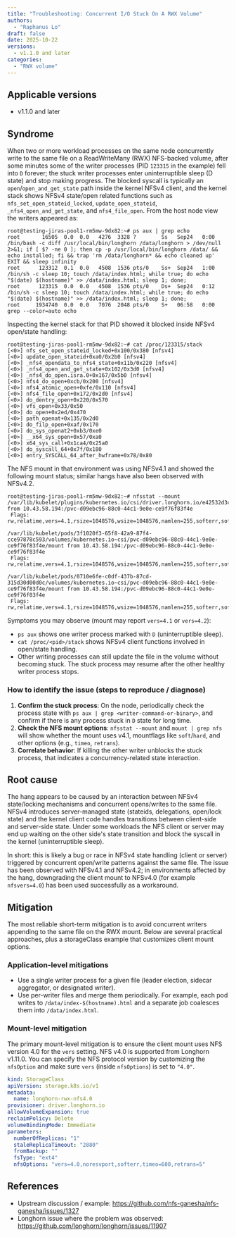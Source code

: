 ```yaml
---
title: "Troubleshooting: Concurrent I/O Stuck On A RWX Volume"
authors:
  - "Raphanus Lo"
draft: false
date: 2025-10-22
versions:
  - v1.1.0 and later
categories:
  - "RWX volume"
---
```


## Applicable versions

- v1.1.0 and later

## Syndrome

When two or more workload processes on the same node concurrently write to the same file on a ReadWriteMany (RWX) NFS-backed volume, after some minutes some of the writer processes (PID `123315` in the example) fell into `D` forever; the stuck writer processes enter uninterruptible sleep (D state) and stop making progress. The blocked syscall is typically an `open`/`open_and_get_state` path inside the kernel NFSv4 client, and the kernel stack shows NFSv4 state/open related functions such as `nfs_set_open_stateid_locked`, `update_open_stateid`, `_nfs4_open_and_get_state`, and `nfs4_file_open`. From the host node view the writers appeared as:

```text
root@testing-jiras-pool1-rm5mw-9dx82:~# ps aux | grep echo
root       16505  0.0  0.0   4276  3328 ?        Ss   Sep24   0:00 /bin/bash -c diff /usr/local/bin/longhorn /data/longhorn > /dev/null 2>&1; if [ $? -ne 0 ]; then cp -p /usr/local/bin/longhorn /data/ && echo installed; fi && trap 'rm /data/longhorn* && echo cleaned up' EXIT && sleep infinity
root      123312  0.1  0.0   4508  1536 pts/0    Ss+  Sep24   1:00 /bin/sh -c sleep 10; touch /data/index.html; while true; do echo "$(date) $(hostname)" >> /data/index.html; sleep 1; done;
root      123315  0.0  0.0   4508  1536 pts/0    Ds+  Sep24   0:12 /bin/sh -c sleep 10; touch /data/index.html; while true; do echo "$(date) $(hostname)" >> /data/index.html; sleep 1; done;
root     1934740  0.0  0.0   7076  2048 pts/0    S+   06:58   0:00 grep --color=auto echo
```

Inspecting the kernel stack for that PID showed it blocked inside NFSv4 open/state handling:

```text
root@testing-jiras-pool1-rm5mw-9dx82:~# cat /proc/123315/stack
[<0>] nfs_set_open_stateid_locked+0x100/0x380 [nfsv4]
[<0>] update_open_stateid+0xa0/0x2b0 [nfsv4]
[<0>] _nfs4_opendata_to_nfs4_state+0x11b/0x220 [nfsv4]
[<0>] _nfs4_open_and_get_state+0x102/0x3d0 [nfsv4]
[<0>] _nfs4_do_open.isra.0+0x167/0x5b0 [nfsv4]
[<0>] nfs4_do_open+0xcb/0x200 [nfsv4]
[<0>] nfs4_atomic_open+0xfe/0x110 [nfsv4]
[<0>] nfs4_file_open+0x172/0x2d0 [nfsv4]
[<0>] do_dentry_open+0x220/0x570
[<0>] vfs_open+0x33/0x50
[<0>] do_open+0x2ed/0x470
[<0>] path_openat+0x135/0x2d0
[<0>] do_filp_open+0xaf/0x170
[<0>] do_sys_openat2+0xb3/0xe0
[<0>] __x64_sys_open+0x57/0xa0
[<0>] x64_sys_call+0x1ca4/0x25a0
[<0>] do_syscall_64+0x7f/0x180
[<0>] entry_SYSCALL_64_after_hwframe+0x78/0x80
```

The NFS mount in that environment was using NFSv4.1 and showed the following mount status; similar hangs have also been observed with NFSv4.2.

```text
root@testing-jiras-pool1-rm5mw-9dx82:~# nfsstat --mount
/var/lib/kubelet/plugins/kubernetes.io/csi/driver.longhorn.io/e42532d3c9e30f730ab0ce51f5edf6670b432b7d45ca2c3a4471e55f7761daee/globalmount from 10.43.58.194:/pvc-d09ebc96-88c0-44c1-9e0e-ce9f76f83f4e
 Flags: rw,relatime,vers=4.1,rsize=1048576,wsize=1048576,namlen=255,softerr,softreval,noresvport,proto=tcp,timeo=600,retrans=5,sec=sys,clientaddr=10.136.183.157,local_lock=none,addr=10.43.58.194

/var/lib/kubelet/pods/3f1020f3-65f8-42a9-87f4-cce97878c593/volumes/kubernetes.io~csi/pvc-d09ebc96-88c0-44c1-9e0e-ce9f76f83f4e/mount from 10.43.58.194:/pvc-d09ebc96-88c0-44c1-9e0e-ce9f76f83f4e
 Flags: rw,relatime,vers=4.1,rsize=1048576,wsize=1048576,namlen=255,softerr,softreval,noresvport,proto=tcp,timeo=600,retrans=5,sec=sys,clientaddr=10.136.183.157,local_lock=none,addr=10.43.58.194

/var/lib/kubelet/pods/0710e6fe-c0df-437b-87cd-315d30d00d0c/volumes/kubernetes.io~csi/pvc-d09ebc96-88c0-44c1-9e0e-ce9f76f83f4e/mount from 10.43.58.194:/pvc-d09ebc96-88c0-44c1-9e0e-ce9f76f83f4e
 Flags: rw,relatime,vers=4.1,rsize=1048576,wsize=1048576,namlen=255,softerr,softreval,noresvport,proto=tcp,timeo=600,retrans=5,sec=sys,clientaddr=10.136.183.157,local_lock=none,addr=10.43.58.194
```

Symptoms you may observe (mount may report `vers=4.1` or `vers=4.2`):

- `ps aux` shows one writer process marked with `D` (uninterruptible sleep).
- `cat /proc/<pid>/stack` shows NFSv4 client functions involved in open/state handling.
- Other writing processes can still update the file in the volume without becoming stuck. The stuck process may resume after the other healthy writer process stops.

### How to identify the issue (steps to reproduce / diagnose)

1. **Confirm the stuck process**: On the node, periodically check the process state with `ps aux | grep <writer-command-or-binary>`, and confirm if there is any process stuck in `D` state for long time.
2. **Check the NFS mount options**: `nfsstat --mount` and `mount | grep nfs` will show whether the mount uses v4.1, mountflags like `soft`/`hard`, and other options (e.g., `timeo`, `retrans`).
3. **Correlate behavior**: If killing the other writer unblocks the stuck process, that indicates a concurrency-related state interaction.

## Root cause

The hang appears to be caused by an interaction between NFSv4 state/locking mechanisms and concurrent opens/writes to the same file. NFSv4 introduces server-managed state (stateids, delegations, open/lock state) and the kernel client code handles transitions between client-side and server-side state. Under some workloads the NFS client or server may end up waiting on the other side's state transition and block the syscall in the kernel (uninterruptible sleep).

In short: this is likely a bug or race in NFSv4 state handling (client or server) triggered by concurrent open/write patterns against the same file. The issue has been observed with NFSv4.1 and NFSv4.2; in environments affected by the hang, downgrading the client mount to NFSv4.0 (for example `nfsvers=4.0`) has been used successfully as a workaround.

## Mitigation

The most reliable short-term mitigation is to avoid concurrent writers appending to the same file on the RWX mount. Below are several practical approaches, plus a storageClass example that customizes client mount options.

### Application-level mitigations

- Use a single writer process for a given file (leader election, sidecar aggregator, or designated writer).
- Use per-writer files and merge them periodically. For example, each pod writes to `/data/index-$(hostname).html` and a separate job coalesces them into `/data/index.html`.

### Mount-level mitigation

The primary mount-level mitigation is to ensure the client mount uses NFS version 4.0 for the `vers` setting. NFS v4.0 is supported from Longhorn v1.11.0. You can specify the NFS protocol version by customizing the `nfsOption` and make sure `vers` (inside `nfsOptions`) is set to `"4.0"`.

```yaml
kind: StorageClass
apiVersion: storage.k8s.io/v1
metadata:
  name: longhorn-rwx-nfs4.0
provisioner: driver.longhorn.io
allowVolumeExpansion: true
reclaimPolicy: Delete
volumeBindingMode: Immediate
parameters:
  numberOfReplicas: "1"
  staleReplicaTimeout: "2880"
  fromBackup: ""
  fsType: "ext4"
  nfsOptions: "vers=4.0,noresvport,softerr,timeo=600,retrans=5"
```

## References

- Upstream discussion / example: https://github.com/nfs-ganesha/nfs-ganesha/issues/1327
- Longhorn issue where the problem was observed: https://github.com/longhorn/longhorn/issues/11907
